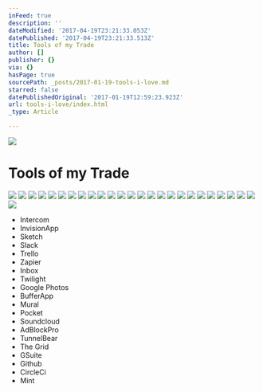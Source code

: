 ```yaml
---
inFeed: true
description: ''
dateModified: '2017-04-19T23:21:33.053Z'
datePublished: '2017-04-19T23:21:33.513Z'
title: Tools of my Trade
author: []
publisher: {}
via: {}
hasPage: true
sourcePath: _posts/2017-01-19-tools-i-love.md
starred: false
datePublishedOriginal: '2017-01-19T12:59:23.923Z'
url: tools-i-love/index.html
_type: Article

---
```

![](https://the-grid-user-content.s3-us-west-2.amazonaws.com/46e7a2c3-03bd-4bb1-b80b-63dbe48bfa23.jpg)

# Tools of my Trade
![](https://the-grid-user-content.s3-us-west-2.amazonaws.com/09d1b829-e5a5-4187-9bb9-528981454ff9.png)
![](https://s3-us-west-2.amazonaws.com/the-grid-img/p/c8e1b0e40247ef69342550d3ca911db2be6b155b.png)
![](https://s3-us-west-2.amazonaws.com/the-grid-img/p/eebb149c5b904c68971eb6191c27b92d7cd3f60e.png)
![](https://imgflo.herokuapp.com/graph/2b2431f8e7ba7b0/c7fd8a0a9f9f0e424f6f89bd3b862877/croprotate.png?cropheight=178&cropwidth=225&degrees=0&input=https%3A%2F%2Fthe-grid-user-content.s3-us-west-2.amazonaws.com%2F07fd72d6-18ae-4956-9eea-326b67410cc8.png&x=0&y=23)
![](https://the-grid-user-content.s3-us-west-2.amazonaws.com/663f5291-dd35-41e9-8543-57be013ed6f7.png)
![](https://the-grid-user-content.s3-us-west-2.amazonaws.com/0a170e6f-a7e8-47a2-8942-6fd5eb8441f6.png)
![](https://the-grid-user-content.s3-us-west-2.amazonaws.com/52dbe559-10f5-44b8-b3b5-7e5a6e87d268.png)
![](https://the-grid-user-content.s3-us-west-2.amazonaws.com/c9a70a6b-46a3-4507-bc71-59611dd2f312.png)
![](https://the-grid-user-content.s3-us-west-2.amazonaws.com/4c7ca934-83aa-4046-afc8-d604c916c176.png)
![](https://imgflo.herokuapp.com/graph/2b2431f8e7ba7b0/c3b01c088da33a0d3f37e28c6cb36ca2/croprotate.png?cropheight=208&cropwidth=234&degrees=0&input=https%3A%2F%2Fthe-grid-user-content.s3-us-west-2.amazonaws.com%2F3bcdeb62-9fe6-4cac-9198-76e097098886.png&x=4&y=0)
![](https://the-grid-user-content.s3-us-west-2.amazonaws.com/8049b2b5-d45a-40ea-bbaa-42e3a7146012.png)
![](https://the-grid-user-content.s3-us-west-2.amazonaws.com/22afd6ee-8530-4b3b-862e-8587e0b4e7ec.png)
![](https://the-grid-user-content.s3-us-west-2.amazonaws.com/27832914-eeb7-4277-b05a-80160a72cba4.png)
![](https://imgflo.herokuapp.com/graph/2b2431f8e7ba7b0/cb31a487ce57e00d53c4a12bdbe70597/croprotate.png?cropheight=82&cropwidth=259&degrees=0&input=https%3A%2F%2Fthe-grid-user-content.s3-us-west-2.amazonaws.com%2F7d3dc481-e225-4469-883b-450b9df350ab.png&x=3&y=0)
![](https://imgflo.herokuapp.com/graph/2b2431f8e7ba7b0/54627eccb7ea6b6be84ed322ae5b068e/croprotate.png?cropheight=225&cropwidth=167&degrees=0&input=https%3A%2F%2Fthe-grid-user-content.s3-us-west-2.amazonaws.com%2F2b66c147-cf83-4139-8698-1af6a7c3314e.png&x=25&y=0)
![](https://imgflo.herokuapp.com/graph/2b2431f8e7ba7b0/97d69ee749780f64092dfc72f0b645ac/croprotate.png?cropheight=125&cropwidth=390&degrees=0&input=https%3A%2F%2Fthe-grid-user-content.s3-us-west-2.amazonaws.com%2Fe71e2bf0-253b-45e1-b79c-ccd04646d497.png&x=0&y=2)
![](https://the-grid-user-content.s3-us-west-2.amazonaws.com/f42e8e26-9f19-4f8d-8461-cd3ed167002b.png)
![](https://the-grid-user-content.s3-us-west-2.amazonaws.com/b42bf0ab-f97b-4ee6-a861-bc22ab25910a.png)
![](https://the-grid-user-content.s3-us-west-2.amazonaws.com/923a47d1-a688-49e4-91d2-6a4ca71ef34b.png)
![](https://the-grid-user-content.s3-us-west-2.amazonaws.com/7671c0f5-9c1c-4c1f-8454-044bbce6b518.png)
![](https://the-grid-user-content.s3-us-west-2.amazonaws.com/4f8eefd9-928a-428f-94fd-f4ac1f6e0543.png)
![](https://the-grid-user-content.s3-us-west-2.amazonaws.com/ab117344-8a60-4409-a785-dbda66786ba9.png)
![](https://imgflo.herokuapp.com/graph/2b2431f8e7ba7b0/5e0fe20ead27dae5e26c6db7063d1576/croprotate.png?cropheight=227&cropwidth=279&degrees=0&input=https%3A%2F%2Fthe-grid-user-content.s3-us-west-2.amazonaws.com%2F9b1f68d9-11ca-434f-9284-b6897d1e8c6e.png&x=0&y=34)
![](https://the-grid-user-content.s3-us-west-2.amazonaws.com/8627e5b4-eb08-451d-bacb-bf3205dc6ba5.png)
![](https://imgflo.herokuapp.com/graph/2b2431f8e7ba7b0/752804a37b641772e910d2ead1fbddbd/croprotate.png?cropheight=113&cropwidth=444&degrees=0&input=https%3A%2F%2Fthe-grid-user-content.s3-us-west-2.amazonaws.com%2Fc0cf3d4c-b912-47b1-b731-decdfab39d1f.png&x=1&y=0)
![](https://the-grid-user-content.s3-us-west-2.amazonaws.com/a4505fec-42b5-43a4-b2d7-d5e53663a6e8.png)

* Intercom
* InvisionApp
* Sketch
* Slack
* Trello
* Zapier
* Inbox
* Twilight
* Google Photos
* BufferApp
* Mural
* Pocket
* Soundcloud
* AdBlockPro
* TunnelBear
* The Grid
* GSuite
* Github
* CircleCi
* Mint